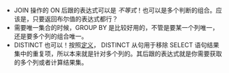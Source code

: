 ---
---

+ JOIN 操作的 ON 后跟的表达式可以是 *不等式*！也可以是多个判断的组合。应该是，只要返回布尔值的表达式都行？
+ 需要唯一集合的时候，GROUP BY 是比较好用的，不管是要某一个列唯一，还是要多个列的组合唯一。
+ DISTINCT 也可以！按照[定义](https://www.techonthenet.com/sql/distinct.php)， DISTINCT 从句用于移除 SELECT 语句结果集中的重复项，所以本来就是针对多个列的。其后跟的表达式就是你需要获取的多个列或者计算结果集。
